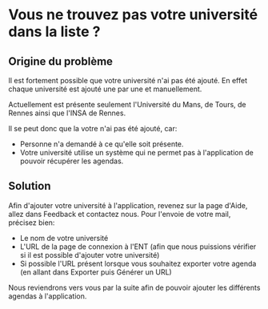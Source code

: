 # Vous ne trouvez pas votre université dans la liste ?

## Origine du problème

Il est fortement possible que votre université n'ai pas été ajouté. En effet chaque université est ajouté une par une et manuellement.

Actuellement est présente seulement l'Université du Mans, de Tours, de Rennes ainsi que l'INSA de Rennes.

Il se peut donc que la votre n'ai pas été ajouté, car:

- Personne n'a demandé à ce qu'elle soit présente.
- Votre université utilise un système qui ne permet pas à l'application de pouvoir récupérer les agendas.

## Solution

Afin d'ajouter votre université à l'application, revenez sur la page d'Aide, allez dans Feedback et contactez nous.
Pour l'envoie de votre mail, précisez bien:

- Le nom de votre université
- L'URL de la page de connexion à l'ENT (afin que nous puissions vérifier si il est possible d'ajouter votre université)
- Si possible l'URL présent lorsque vous souhaitez exporter votre agenda (en allant dans Exporter puis Générer un URL)

Nous reviendrons vers vous par la suite afin de pouvoir ajouter les différents agendas à l'application.
